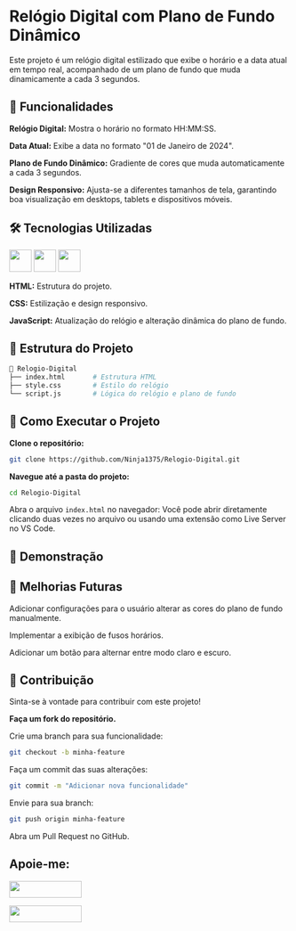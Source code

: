 # Relógio Digital com Plano de Fundo Dinâmico

Este projeto é um relógio digital estilizado que exibe o horário e a data atual em tempo real, acompanhado de um plano de fundo que muda dinamicamente a cada 3 segundos.

## 🎨 Funcionalidades

**Relógio Digital:** Mostra o horário no formato HH:MM:SS.

**Data Atual:** Exibe a data no formato "01 de Janeiro de 2024".

**Plano de Fundo Dinâmico:** Gradiente de cores que muda automaticamente a cada 3 segundos.

**Design Responsivo:** Ajusta-se a diferentes tamanhos de tela, garantindo boa visualização em desktops, tablets e dispositivos móveis.

## 🛠️ Tecnologias Utilizadas

<a href="https://programartudo.blogspot.com/2024/11/html-tudo-o-que-precisa-para-comecar.html" target="_blank"><img loading="lazy" src="https://cdn.jsdelivr.net/gh/devicons/devicon/icons/html5/html5-original.svg" width="40" height="40"/></a> <a href="https://programartudo.blogspot.com/2024/11/css-como-dar-estilo-ao-teu-website.html" target="_blank"><img loading="lazy" src="https://cdn.jsdelivr.net/gh/devicons/devicon/icons/css3/css3-original.svg" width="40" height="40"/></a> <a href="https://programartudo.blogspot.com/2024/11/javascript-linguagem-dinamica-da-web.html" target="_blank"><img loading="lazy" src="https://cdn.jsdelivr.net/gh/devicons/devicon/icons/javascript/javascript-original.svg" width="40" height="40"/></a>

**HTML:** Estrutura do projeto.

**CSS:** Estilização e design responsivo.

**JavaScript:** Atualização do relógio e alteração dinâmica do plano de fundo.

## 📂 Estrutura do Projeto

```bash
📁 Relogio-Digital
├── index.html       # Estrutura HTML
├── style.css        # Estilo do relógio
└── script.js        # Lógica do relógio e plano de fundo
```

## 🚀 Como Executar o Projeto

**Clone o repositório:**

```bash
git clone https://github.com/Ninja1375/Relogio-Digital.git
```

**Navegue até a pasta do projeto:**

```bash
cd Relogio-Digital
```

Abra o arquivo `index.html` no navegador:
Você pode abrir diretamente clicando duas vezes no arquivo ou usando uma extensão como Live Server no VS Code.

## 📸 Demonstração

## 📝 Melhorias Futuras

Adicionar configurações para o usuário alterar as cores do plano de fundo manualmente.

Implementar a exibição de fusos horários.

Adicionar um botão para alternar entre modo claro e escuro.

## 🤝 Contribuição

Sinta-se à vontade para contribuir com este projeto!

**Faça um fork do repositório.**

Crie uma branch para sua funcionalidade:

```bash
git checkout -b minha-feature
```

Faça um commit das suas alterações:

```bash
git commit -m "Adicionar nova funcionalidade"
```

Envie para sua branch:

```bash
git push origin minha-feature
```

Abra um Pull Request no GitHub.

## Apoie-me:

<a href="https://buymeacoffee.com/antonio13" target="_blank"><img loading="lazy" src="https://img.buymeacoffee.com/button-api/?text=Buy%20me%20a%20coffee&emoji=&slug=seu_nome_de_usuario&button_colour=FFDD00&font_colour=000000&font_family=Cookie&outline_colour=000000&coffee_colour=ffffff" width="130" height="30"></a>

<a href="https://www.paypal.com/donate/?hosted_button_id=DN574F28FYUNG" target="_blank"><img loading="lazy" src="https://upload.wikimedia.org/wikipedia/commons/b/b5/PayPal.svg" width="130" height="30"></a>
